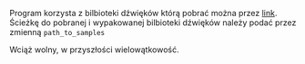 Program korzysta z bilbioteki dźwięków którą pobrać można przez [link](https://www.philharmonia.co.uk/assets/audio/samples/guitar/guitar.zip).
Ścieżkę do pobranej i wypakowanej bilbioteki dźwięków należy podać przez zmienną 
`path_to_samples`

Wciąż wolny, w przyszłości wielowątkowość.
